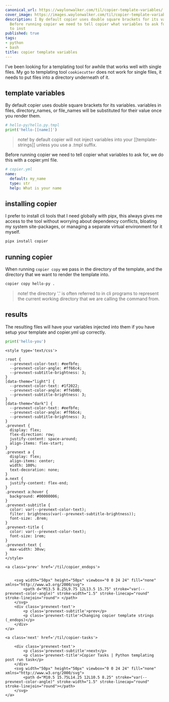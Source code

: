 ```yaml
---
canonical_url: https://waylonwalker.com/til/copier-template-variables/
cover_image: https://images.waylonwalker.com/til/copier-template-variables.png
description: I By default copier uses double square brackets for its variables. note
  Before running copier we need to tell copier what variables to ask for, I prefer
  to inst
published: true
tags:
- python
- bash
title: copier template variables
---
```


I've been looking for a templating tool for awhile that works well with single files.  My go to templating tool `cookiecutter` does not work for single files, it needs to put files into a directory underneath of it.

## template variables

By default copier uses double square brackets for its variables. variables in files, directory_names, or file_names will be substituted for their value once you render them.

``` python
# hello-py/hello.py.tmpl
print('hello-[[name]]')
```

> note! by default copier will not inject variables into your
> [[template-strings]] unless you use a .tmpl suffix.

Before running copier we need to tell copier what variables to ask for, we do this with a copier.yml file.

``` yaml
# copier.yml
name:
  default: my_name
  type: str
  help: What is your name
```

## installing copier

I prefer to install cli tools that I need globally with pipx, this always gives me access to the tool without worrying about dependency conflicts, bloating my system site-packages, or managing a separate virtual environment for it myself.

``` bash
pipx install copier
```
## running copier

When running `copier copy` we pass in the directory of the template, and the directory that we want to render the template into.

``` bash
copier copy hello-py .
```

> note! the directory '.' is often referred to in cli programs to
> represent the current working directory that we are calling the
> command from.

## results

The resulting files will have your variables injected into them if you have setup your template and copier.yml up correctly.

``` python
print('hello-you')
```
<div class='prevnext'>

    <style type='text/css'>

    :root {
      --prevnext-color-text: #eefbfe;
      --prevnext-color-angle: #ff66c4;
      --prevnext-subtitle-brightness: 3;
    }
    [data-theme="light"] {
      --prevnext-color-text: #1f2022;
      --prevnext-color-angle: #ffeb00;
      --prevnext-subtitle-brightness: 3;
    }
    [data-theme="dark"] {
      --prevnext-color-text: #eefbfe;
      --prevnext-color-angle: #ff66c4;
      --prevnext-subtitle-brightness: 3;
    }
    .prevnext {
      display: flex;
      flex-direction: row;
      justify-content: space-around;
      align-items: flex-start;
    }
    .prevnext a {
      display: flex;
      align-items: center;
      width: 100%;
      text-decoration: none;
    }
    a.next {
      justify-content: flex-end;
    }
    .prevnext a:hover {
      background: #00000006;
    }
    .prevnext-subtitle {
      color: var(--prevnext-color-text);
      filter: brightness(var(--prevnext-subtitle-brightness));
      font-size: .8rem;
    }
    .prevnext-title {
      color: var(--prevnext-color-text);
      font-size: 1rem;
    }
    .prevnext-text {
      max-width: 30vw;
    }
    </style>
    
    <a class='prev' href='/til/copier_endops'>
    

        <svg width="50px" height="50px" viewbox="0 0 24 24" fill="none" xmlns="http://www.w3.org/2000/svg">
            <path d="M13.5 8.25L9.75 12L13.5 15.75" stroke="var(--prevnext-color-angle)" stroke-width="1.5" stroke-linecap="round" stroke-linejoin="round"> </path>
        </svg>
        <div class='prevnext-text'>
            <p class='prevnext-subtitle'>prev</p>
            <p class='prevnext-title'>Changing copier template strings (_endops)</p>
        </div>
    </a>
    
    <a class='next' href='/til/copier-tasks'>
    
        <div class='prevnext-text'>
            <p class='prevnext-subtitle'>next</p>
            <p class='prevnext-title'>Copier Tasks | Python templating post run task</p>
        </div>
        <svg width="50px" height="50px" viewbox="0 0 24 24" fill="none" xmlns="http://www.w3.org/2000/svg">
            <path d="M10.5 15.75L14.25 12L10.5 8.25" stroke="var(--prevnext-color-angle)" stroke-width="1.5" stroke-linecap="round" stroke-linejoin="round"></path>
        </svg>
    </a>
  </div>